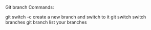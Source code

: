 Git branch Commands:

git switch -c <branchname> create a new branch and switch to it
git switch <branchname> switch branches
git branch list your branches
